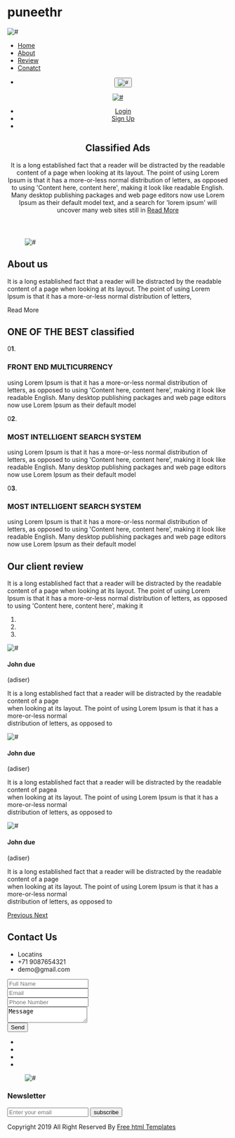 # puneethr
<!DOCTYPE html>
<html lang="en">
   <head>
      <!-- basic -->
      <meta charset="utf-8">
      <meta http-equiv="X-UA-Compatible" content="IE=edge">
      <!-- mobile metas -->
      <meta name="viewport" content="width=device-width, initial-scale=1">
      <meta name="viewport" content="initial-scale=1, maximum-scale=1">
      <!-- site metas -->
      <title>adpitor</title>
      <meta name="keywords" content="">
      <meta name="description" content="">
      <meta name="author" content="">
      <!-- bootstrap css -->
      <link rel="stylesheet" href="css/bootstrap.min.css">
      <!-- style css -->
      <link rel="stylesheet" href="css/style.css">
      <!-- Responsive-->
      <link rel="stylesheet" href="css/responsive.css">
      <!-- fevicon -->
      <link rel="icon" href="images/fevicon.png" type="image/gif" />
      <!-- Scrollbar Custom CSS -->
      <link rel="stylesheet" href="css/jquery.mCustomScrollbar.min.css">
      <!-- Tweaks for older IEs-->
      <link rel="stylesheet" href="https://netdna.bootstrapcdn.com/font-awesome/4.0.3/css/font-awesome.css">
      <link rel="stylesheet" href="https://cdnjs.cloudflare.com/ajax/libs/fancybox/2.1.5/jquery.fancybox.min.css" media="screen">
      <!--[if lt IE 9]>
      <script src="https://oss.maxcdn.com/html5shiv/3.7.3/html5shiv.min.js"></script>
      <script src="https://oss.maxcdn.com/respond/1.4.2/respond.min.js"></script><![endif]-->
   </head>
   <!-- body -->
   <body class="main-layout">
      <!-- loader  -->
      <div class="loader_bg">
         <div class="loader"><img src="images/loading.gif" alt="#" /></div>
      </div>
      <!-- end loader -->
      <div class="wrapper">
         <!-- end loader -->
         <div class="sidebar">
            <!-- Sidebar  -->
            <nav id="sidebar">
               <div id="dismiss">
                  <i class="fa fa-arrow-left"></i>
               </div>
               <ul class="list-unstyled components">
                  <li class="active">
                     <a href="index.html">Home</a>
                  </li>
                  <li>
                     <a href="#about">About</a>
                  </li>
                  <li>
                     <a href="#review">Review</a>
                  </li>
                  <li>
                     <a href="#contact">Conatct</a>
                  </li>
               </ul>
            </nav>
         </div>
         <div id="content">
            <!-- header -->
            <header>
               <!-- header inner -->
               <div class="menu_sitbar">
                  <ul class="menu">
                     <li><button type="button" id="sidebarCollapse">
                        <img src="images/menu_icon.png" alt="#" />
                        </button></a>
                     </li>
                  </ul>
               </div>
               <div class="header_full_banner">
                  <div class="header">
                     <div class="container">
                        <div class="row">
                           <div class="col-xl-3 col-lg-3 col-md-3 col-sm-3 col logo_section">
                              <div class="full">
                                 <div class="center-desk">
                                    <div class="logo">
                                       <a href="index.html"><img src="images/logo.png" alt="#" /></a>
                                    </div>
                                 </div>
                              </div>
                           </div>
                           <div class="col-xl-9 col-lg-9 col-md-9 col-sm-9">
                              <ul class="btn">
                                 <li class="login_btn"><a href="#">Login</a></li>
                                 <li><a href="#">Sign Up</a></li>
                                 <li><a href="#"><i class="fa fa-search" aria-hidden="true"></i></a></li>
                              </ul>
                           </div>
                        </div>
                     </div>
                  </div>
                  <!-- end header inner -->
                  <!-- end header -->
                  <!-- banner -->
                  <section class="banner_main">
                     <div class="container">
                        <div class="row d_flex">
                           <div class="col-md-126">
                              <div class="text-bg">
                                 <h1>Classified Ads</h1>
                                 <span>It is a long established fact that a reader will be distracted by the readable content of a page when looking at its layout. The point of using Lorem Ipsum is that it has a more-or-less normal distribution of letters, as opposed to using 'Content here, content here', making it look like readable English. Many desktop publishing packages and web page editors now use Lorem Ipsum as their default model text, and a search for 'lorem ipsum' will uncover many web sites still in</span>
                                 <a href="#">Read More</a>
                              </div>
                           </div>
                        </div>
                     </div>
                  </section>
               </div>
            </header>
            <!-- end banner -->
            <!-- about -->
            <div id="about"  class="about">
               <div class="container-fluid">
                  <div class="row d_flex">
                     <div class="col-md-6">
                        <div class="about_img">
                           <figure><img src="images/about_img.jpg" alt="#"/></figure>
                        </div>
                     </div>
                     <div class="col-md-6">
                        <div class="titlepage">
                           <h2>About <span class="blu">us</span></h2>
                           <p>It is a long established fact that a reader will be distracted by the readable content of a page when looking at its layout. The point of using Lorem Ipsum is that it has a more-or-less normal distribution of letters,</p>
                           <a class="read_more">Read More</a>
                        </div>
                     </div>
                  </div>
               </div>
            </div>
            <!-- end about -->
            <!-- classified  section -->
            <div class="classified ">
               <div class="container">
                  <div class="row">
                     <div class="col-md-12">
                        <div class="titlepage">
                           <h2>ONE OF THE BEST <span class="blu"> classified</span></h2>
                        </div>
                     </div>
                  </div>
               </div>
               <div class="container">
                  <div class="row">
                     <div class="col-md-12">
                        <div class="row">
                           <div class="col-xl-2 col-lg-2 col-md-2 col-sm-12">
                              <div class="classified_box">
                                 <span>0<strong class="blu2">1</strong>.</span>
                              </div>
                           </div>
                           <div class="col-xl-10 col-lg-10 col-md-10 col-sm-12">
                              <div class="classified_box">
                                 <div class="fornt">
                                    <h3> FRONT END MULTICURRENCY</h3>
                                    <p>using Lorem Ipsum is that it has a more-or-less normal distribution of letters, as opposed to using 'Content here, content here', making it look like readable English. Many desktop publishing packages and web page editors now use Lorem Ipsum as their default model</p>
                                 </div>
                              </div>
                           </div>
                        </div>
                        <div class="col-md-12">
                           <div class="row">
                              <div class="col-xl-2 col-lg-2 col-md-2 col-sm-12">
                                 <div class="classified_box">
                                    <span>0<strong class="blu2">2</strong>.</span>
                                 </div>
                              </div>
                              <div class="col-xl-10 col-lg-10 col-md-10 col-sm-12">
                                 <div class="classified_box">
                                    <div class="fornt">
                                       <h3>MOST INTELLIGENT SEARCH SYSTEM</h3>
                                       <p>using Lorem Ipsum is that it has a more-or-less normal distribution of letters, as opposed to using 'Content here, content here', making it look like readable English. Many desktop publishing packages and web page editors now use Lorem Ipsum as their default model</p>
                                    </div>
                                 </div>
                              </div>
                           </div>
                        </div>
                        <div class="col-md-12">
                           <div class="row">
                              <div class="col-xl-2 col-lg-2 col-md-2 col-sm-12">
                                 <div class="classified_box">
                                    <span>0<strong class="blu2">3</strong>.</span>
                                 </div>
                              </div>
                              <div class="col-xl-10 col-lg-10 col-md-10 col-sm-12">
                                 <div class="classified_box">
                                    <div class="fornt">
                                       <h3>MOST INTELLIGENT SEARCH SYSTEM</h3>
                                       <p>using Lorem Ipsum is that it has a more-or-less normal distribution of letters, as opposed to using 'Content here, content here', making it look like readable English. Many desktop publishing packages and web page editors now use Lorem Ipsum as their default model</p>
                                    </div>
                                 </div>
                              </div>
                           </div>
                        </div>
                     </div>
                  </div>
               </div>
            </div>
            <!-- end classified  section -->
            <!-- review -->
            <div id="review" class="review">
               <div class="container">
                  <div class="row">
                     <div class="col-md-12">
                        <div class="titlepage">
                           <h2>Our client <span class="blu"> review</span></h2>
                           <p>It is a long established fact that a reader will be distracted by the readable content of a page when looking at its layout. The point of using Lorem Ipsum is that it has a more-or-less normal distribution of letters, as opposed to using 'Content here, content here', making it</p>
                        </div>
                     </div>
                  </div>
                  <div class="row">
                     <div class="col-md-12">
                        <div id="myCarousel" class="carousel slide review_Carousel " data-ride="carousel">
                           <ol class="carousel-indicators">
                              <li data-target="#myCarousel" data-slide-to="0" class="active"></li>
                              <li data-target="#myCarousel" data-slide-to="1"></li>
                              <li data-target="#myCarousel" data-slide-to="2"></li>
                           </ol>
                           <div class="carousel-inner">
                              <div class="carousel-item active">
                                 <div class="container">
                                    <div class="carousel-caption ">
                                       <div class="row">
                                          <div class="col-md-12 margin_boot">
                                             <div class="test_box">
                                                <i><img src="images/te1.png" alt="#"/></i>
                                                <h4>John due</h4>
                                                <span>(adiser)</span>
                                                <p>It is a long established fact that a reader will be distracted by the readable content of a page <br>when looking at its layout. The point of using Lorem Ipsum is that it has a more-or-less normal<br> distribution of letters, as opposed to</p>
                                             </div>
                                          </div>
                                       </div>
                                    </div>
                                 </div>
                              </div>
                              <div class="carousel-item">
                                 <div class="container">
                                    <div class="carousel-caption">
                                       <div class="row">
                                          <div class="col-md-12 margin_boot">
                                             <div class="test_box">
                                                <i><img src="images/te1.png" alt="#"/></i>
                                                <h4>John due</h4>
                                                <span>(adiser)</span>
                                                <p>It is a long established fact that a reader will be distracted by the readable content of  pagea<br> when looking at its layout. The point of using Lorem Ipsum is that it has a more-or-less normal<br> distribution of letters, as opposed to</p>
                                             </div>
                                          </div>
                                       </div>
                                    </div>
                                 </div>
                              </div>
                              <div class="carousel-item">
                                 <div class="container">
                                    <div class="carousel-caption">
                                       <div class="row">
                                          <div class="col-md-12">
                                             <div class="test_box">
                                                <i><img src="images/te1.png" alt="#"/></i>
                                                <h4>John due</h4>
                                                <span>(adiser)</span>
                                                <p>It is a long established fact that a reader will be distracted by the readable content of a page <br> when looking at its layout. The point of using Lorem Ipsum is that it has a more-or-less normal<br> distribution of letters, as opposed to</p>
                                             </div>
                                          </div>
                                       </div>
                                    </div>
                                 </div>
                              </div>
                           </div>
                           <a class="carousel-control-prev" href="#myCarousel" role="button" data-slide="prev">
                           <span class="carousel-control-prev-icon" aria-hidden="true"></span>
                           <span class="sr-only">Previous</span>
                           </a>
                           <a class="carousel-control-next" href="#myCarousel" role="button" data-slide="next">
                           <span class="carousel-control-next-icon" aria-hidden="true"></span>
                           <span class="sr-only">Next</span>
                           </a>
                        </div>
                     </div>
                  </div>
               </div>
            </div>
            <!-- end review -->
         </div>
         <!--  footer -->
         <footer id="contact">
            <div class="footer">
               <div class="container">
                  <div class="row">
                     <div class="col-md-4">
                        <div class="titlepage">
                           <h2>Contact Us</h2>
                        </div>
                     </div>
                     <div class="col-md-8">
                        <ul class="location_icon">
                           <li><a href="#"><i class="fa fa-map-marker" aria-hidden="true"></i></a> Locatins</li>
                           <li><a href="#"><i class="fa fa-volume-control-phone" aria-hidden="true"></i></a> +71 9087654321</li>
                           <li><a href="#"><i class="fa fa-envelope" aria-hidden="true"></i></a>demo@gmail.com</li>
                        </ul>
                     </div>
                     <div class="col-md-6">
                        <form id="request" class="main_form">
                           <div class="row">
                              <div class="col-md-12 ">
                                 <input class="contactus" placeholder="Full Name" type="type" name="Full Name"> 
                              </div>
                              <div class="col-md-12">
                                 <input class="contactus" placeholder="Email" type="type" name="Email"> 
                              </div>
                              <div class="col-md-12">
                                 <input class="contactus" placeholder="Phone Number" type="type" name="Phone Number">                          
                              </div>
                              <div class="col-md-12">
                                 <textarea class="textarea" placeholder="Message" type="type" Message="Name">Message </textarea>
                              </div>
                              <div class="col-sm-col-xl-6 col-lg-6 col-md-6 col-sm-12">
                                 <button class="send_btn">Send</button>
                              </div>
                              <div class="col-sm-col-xl-6 col-lg-6 col-md-6 col-sm-12">
                                 <ul class="social_icon">
                                    <li><a href="#"><i class="fa fa-facebook" aria-hidden="true"></i></a></li>
                                    <li><a href="#"><i class="fa fa-twitter" aria-hidden="true"></i></a></li>
                                    <li><a href="#"><i class="fa fa-linkedin-square" aria-hidden="true"></i></a></li>
                                    <li><a href="#"><i class="fa fa-instagram" aria-hidden="true"></i></a></li>
                                 </ul>
                              </div>
                           </div>
                        </form>
                     </div>
                     <div class="col-md-6">
                        <div class="map">
                           <figure><img src="images/map.jpg" alt="#"/></figure>
                        </div>
                        <form class="bottom_form">
                           <h3>Newsletter</h3>
                           <input class="enter" placeholder="Enter your email" type="text" name="Enter your email">
                           <button class="sub_btn">subscribe</button>
                        </form>
                     </div>
                  </div>
               </div>
               <div class="copyright">
                  <div class="container">
                     <div class="row">
                        <div class="col-md-12">
                           <p>Copyright 2019 All Right Reserved By <a href="https://html.design/"> Free  html Templates</a></p>
                        </div>
                     </div>
                  </div>
               </div>
            </div>
         </footer>
         <!-- end footer -->
      </div>
      <div class="overlay"></div>
      <!-- Javascript files-->
      <script src="js/jquery.min.js"></script>
      <script src="js/popper.min.js"></script>
      <script src="js/bootstrap.bundle.min.js"></script>
      <script src="js/jquery-3.0.0.min.js"></script>
      <!-- sidebar -->
      <script src="js/jquery.mCustomScrollbar.concat.min.js"></script>
      <script src="js/custom.js"></script>
      <script type="text/javascript">
         $(document).ready(function() {
             $("#sidebar").mCustomScrollbar({
                 theme: "minimal"
             });
         
             $('#dismiss, .overlay').on('click', function() {
                 $('#sidebar').removeClass('active');
                 $('.overlay').removeClass('active');
             });
         
             $('#sidebarCollapse').on('click', function() {
                 $('#sidebar').addClass('active');
                 $('.overlay').addClass('active');
                 $('.collapse.in').toggleClass('in');
                 $('a[aria-expanded=true]').attr('aria-expanded', 'false');
             });
         });
      </script>
      <script>
         $(document).ready(function() {
             $(".fancybox").fancybox({
                 openEffect: "none",
                 closeEffect: "none"
             });
         
             $(".zoom").hover(function() {
         
                 $(this).addClass('transition');
             }, function() {
         
                 $(this).removeClass('transition');
             });
         });
      </script>
   </body>
</html>
